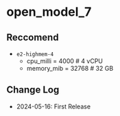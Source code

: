 # open_model_7

## Reccomend

- `e2-highmem-4`
  - cpu_milli = 4000 # 4 vCPU
  - memory_mib = 32768 # 32 GB

## Change Log

- 2024-05-16: First Release
